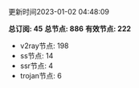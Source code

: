 更新时间2023-01-02 04:48:09

**总订阅: 45**
**总节点: 886**
**有效节点: 222**
- v2ray节点: 198
- ss节点: 14
- ssr节点: 4
- trojan节点: 6
